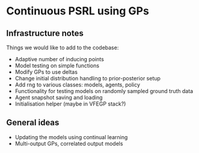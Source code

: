 # Continuous PSRL using GPs

## Infrastructure notes

Things we would like to add to the codebase:
* Adaptive number of inducing points
* Model testing on simple functions
* Modify GPs to use deltas
* Change initial distribution handling to prior-posterior setup
* Add rng to various classes: models, agents, policy
* Functionality for testing models on randomly sampled ground truth data
* Agent snapshot saving and loading
* Initialisation helper (maybe in VFEGP stack?)


## General ideas

* Updating the models using continual learning
* Multi-output GPs, correlated output models